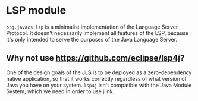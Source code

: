 # LSP module
`org.javacs.lsp` is a minimalist implementation of the Language Server Protocol. 
It doesn't necessarily implement all features of the LSP, because it's only intended to serve the purposes of the Java Language Server.

## Why not use https://github.com/eclipse/lsp4j?
One of the design goals of the JLS is to be deployed as a zero-dependency native application,
so that it works correctly regardless of what version of Java you have on your system.
`lsp4j` isn't compatible with the Java Module System, which we need in order to use jlink.